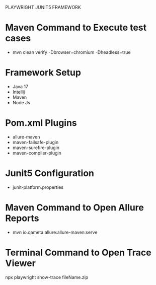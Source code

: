 PLAYWRIGHT JUNIT5 FRAMEWORK

# Maven Command to Execute test cases
- mvn clean verify -Dbrowser=chromium -Dheadless=true

# Framework Setup
- Java 17
- Intellij
- Maven
- Node Js

# Pom.xml Plugins
- allure-maven
- maven-failsafe-plugin
- maven-surefire-plugin
- maven-compiler-plugin

# Junit5 Configuration
- junit-platform.properties

# Maven Command to Open Allure Reports
- mvn io.qameta.allure:allure-maven:serve

# Terminal Command to Open Trace Viewer
npx playwright show-trace fileName.zip
